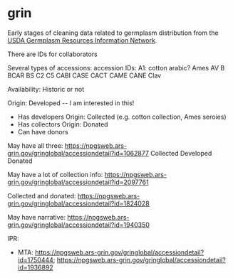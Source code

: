 # grin  

Early stages of cleaning data related to germplasm distribution from the [USDA Germplasm Resources Information Network](https://www.ars-grin.gov/).

There are IDs for collaborators


Several types of accessions:
accession IDs:
A1: cotton arabic?
Ames
AV
B
BCAR
BS
C2
C5
CABI
CASE
CACT
CAME
CANE
Clav

Availability:
Historic or not

Origin: Developed -- I am interested in this!
* Has developers
Origin: Collected (e.g. cotton collection, Ames seroies)
* Has collectors
Origin: Donated
* Can have donors

May have all three:
https://npgsweb.ars-grin.gov/gringlobal/accessiondetail?id=1062877
Collected
Developed
Donated

May have a lot of collection info:
https://npgsweb.ars-grin.gov/gringlobal/accessiondetail?id=2097761

Collected and donated:
https://npgsweb.ars-grin.gov/gringlobal/accessiondetail?id=1824028 

May have narrative:
https://npgsweb.ars-grin.gov/gringlobal/accessiondetail?id=1940350

IPR:
* MTA: https://npgsweb.ars-grin.gov/gringlobal/accessiondetail?id=1750444; https://npgsweb.ars-grin.gov/gringlobal/accessiondetail?id=1936892